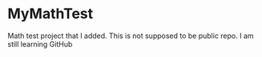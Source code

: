 # MyMathTest
Math test project that I added. This is not supposed to be public repo. I am still learning GitHub
